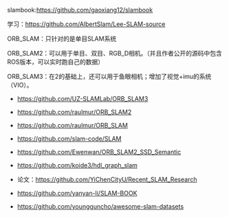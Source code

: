 

slambook:https://github.com/gaoxiang12/slambook

学习：https://github.com/AlbertSlam/Lee-SLAM-source

ORB_SLAM：只针对的是单目SLAM系统

ORB_SLAM2：可以用于单目、双目、RGB_D相机。（并且作者公开的源码中包含ROS版本，可以实时跑自己的数据）

ORB_SLAM3：在2的基础上，还可以用于鱼眼相机；增加了视觉+imu的系统（VIO）。

- https://github.com/UZ-SLAMLab/ORB_SLAM3
- https://github.com/raulmur/ORB_SLAM2
- https://github.com/raulmur/ORB_SLAM


- https://github.com/slam-code/SLAM
- https://github.com/Ewenwan/ORB_SLAM2_SSD_Semantic
- https://github.com/koide3/hdl_graph_slam
- 论文：https://github.com/YiChenCityU/Recent_SLAM_Research
- https://github.com/yanyan-li/SLAM-BOOK
- https://github.com/youngguncho/awesome-slam-datasets
